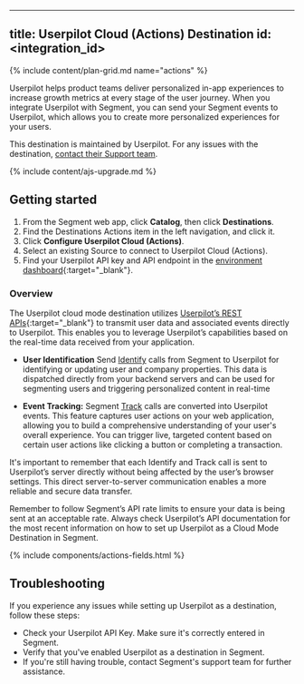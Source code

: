 
---
title: Userpilot Cloud (Actions) Destination
id: <integration_id>
---

{% include content/plan-grid.md name="actions" %}

Userpilot helps product teams deliver personalized in-app experiences to increase growth metrics at every stage of the user journey. When you integrate Userpilot with Segment, you can send your Segment events to Userpilot, which allows you to create more personalized experiences for your users.


This destination is maintained by Userpilot. For any issues with the destination, [contact their Support team](mailto:support@userpilot.co).

{% include content/ajs-upgrade.md %}

## Getting started

1. From the Segment web app, click **Catalog**, then click **Destinations**.
2. Find the Destinations Actions item in the left navigation, and click it.
3. Click **Configure Userpilot Cloud (Actions)**.
4. Select an existing Source to connect to Userpilot Cloud (Actions).
5. Find your Userpilot API key and API endpoint in the [environment dashboard](https://run.userpilot.io/environment){:target="_blank"}.

### Overview

The Userpilot cloud mode destination utilizes [Userpilot’s REST APIs](https://docs.userpilot.com/article/195-identify-users-and-track-api){:target="_blank"} to transmit user data and associated events directly to Userpilot. This enables you to leverage Userpilot’s capabilities based on the real-time data received from your application.

- **User Identification** Send [Identify](/docs/connections/spec/identify/) calls from Segment to Userpilot for identifying or updating user and company properties. This data is dispatched directly from your backend servers and can be used for segmenting users and triggering personalized content in real-time

- **Event Tracking:** Segment [Track](/docs/connections/spec/track/) calls are converted into Userpilot events. This feature captures user actions on your web application, allowing you to build a comprehensive understanding of your user's overall experience. You can trigger live, targeted content based on certain user actions like clicking a button or completing a transaction.


It's important to remember that each Identify and Track call is sent to Userpilot’s server directly without being affected by the user’s browser settings. This direct server-to-server communication enables a more reliable and secure data transfer.

Remember to follow Segment’s API rate limits to ensure your data is being sent at an acceptable rate. Always check Userpilot’s API documentation for the most recent information on how to set up Userpilot as a Cloud Mode Destination in Segment.

{% include components/actions-fields.html %}


## Troubleshooting

If you experience any issues while setting up Userpilot as a destination, follow these steps:

- Check your Userpilot API Key. Make sure it's correctly entered in Segment.
- Verify that you've enabled Userpilot as a destination in Segment.
- If you're still having trouble, contact Segment's support team for further assistance.

